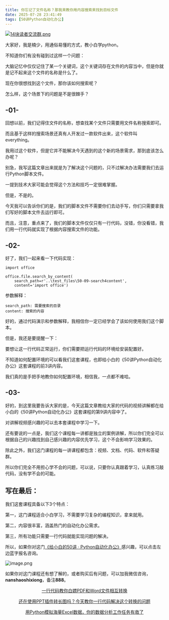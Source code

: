 ```yaml
---
title: 你忘记了文件名称？那我来教你用内容搜索来找到目标文件
date: 2025-07-28 23:41:49
tags: [50讲Python自动化办公]
---
```

[![14块读者交流群.png](https://raw.gitcode.com/user-images/assets/5027920/48edc8fa-6d2e-4eca-9e14-d71638eadb55/14块读者交流群.png '14块读者交流群.png')](https://mp.weixin.qq.com/s?__biz=MzUzNTc5NjA4NQ==&mid=2247502200&idx=1&sn=7e543675545ac6622123af6009fdebce&scene=21#wechat_redirect)

大家好，我是楠少，用通俗易懂的方式，教小白学python。


不知道你们有没有碰到过这样一个问题：

大脑记忆中仅仅记住了某一个关键词，这个关键词存在文件的内容当中，但是你就是记不起来这个文件的名称是什么了。

现在你很想找到这个文件，那你该如何搜索呢？

怎么样，这个场景下的问题是不是很棘手？



## -01-


回想以前，我们记得住文件的名称，想查找某个文件只需要用文件名称搜索即可。

而且基于这样的搜索场景还真有人开发过一款软件出来，这个软件叫everything。

我用过这个软件，但是它并不能解决今天遇到的这个新的场景需求，那到底该怎么办呢？

别急，我写这篇文章出来就是为了解决这个问题的，只不过解决办法需要我们去运行Python脚本文件。

一提到技术大家可能会觉得这个方法和技巧一定很难掌握。

但是，不是的。

今天我可以告诉你们的是，我们的脚本文件不需要你们去动手写，你们只需要拿我们写好的脚本文件去运行即可。

而且，注意，重点来了，我们的脚本文件仅仅只有一行代码，没错，你没看错，我们用一行代码就实现了根据内容搜索文件的功能。



## -02-


好了，我们一起来看一下代码实现：
```
import office

office.file.search_by_content(
    search_path=r'..\test_files\50-09-search4content',
    content='import office')
```

参数解释：
```
search_path: 需要搜索的目录
content: 搜索的内容
```

好的，通过代码演示和参数解释，我相信你一定已经学会了该如何使用我们这个脚本。

但是，我还是要提醒一下：

要想让这一行代码正常运行，你们需要把运行代码的环境给安装配置好。

不知道如何配置环境的可以看我们这套课程，也即给小白的《50讲Python自动化办公》这套课程的前3讲内容。

我们真的是手把手地教你如何配置环境，相信我，一点都不难哈。



## -03-


好的，到这里我要告诉大家的是，今天这篇文章教给大家的代码的视频讲解都在给小白的《50讲Python自动化办公》这套课程的第9讲内容中了。

对讲解视频感兴趣的可以去本套课程中学习一下。

还有要说的一点是，我们这个课程每一讲都是独立的案例讲解，所以你们完全可以根据自己的兴趣找到自己感兴趣的内容优先学习，这个不会影响学习效果的。

除此之外，我们这门课程的每一讲课程都包含：视频、文档、代码、软件和答疑群。

所以你们完全不用担心学不会的问题，可以说，只要你认真跟着学习，认真练习敲代码，没有学不会的可能。



## 写在最后：



我们这套课程具备以下3个特点：

第一，这门课程适合小白学习，不需要学习复杂的编程知识，拿来就用。

第二，内容很丰富，涵盖热门的自动化办公需求。

第三，所有功能只需要一行代码就能实现问题的解决。

所以，如果你对这门[《给小白的50讲 · Python自动化办公》](https://mp.weixin.qq.com/merchant/mppaysubscribe?action=go_paid_article&article_url=https%3A%2F%2Fmp.weixin.qq.com%2Fs%2F9hB7Ghyf_km5ARSBBWt4BQ&token=772408466&lang=zh_CN)感兴趣，可以点击左边蓝字报名咨询。

![image.png](https://raw.gitcode.com/user-images/assets/5027920/df7121f7-192b-42e5-a627-fbe859fa12d2/image.png 'image.png')

如果你对这门课程还有想了解的，或者购买后有问题，可以加我微信咨询，**nanshaoshixiong**，备注**888**。

<center>

[一行代码教你白嫖PDF和Word文件相互转换](https://mp.weixin.qq.com/s?__biz=MzUzNTc5NjA4NQ==&mid=2247502407&idx=1&sn=4b375aaa3f71d008d7a2879be02951cc&scene=21#wechat_redirect)

[还在使用PPT插件转长图吗？今天教你一行代码解决这个转换的问题](https://mp.weixin.qq.com/s?__biz=MzUzNTc5NjA4NQ==&mid=2247502431&idx=1&sn=0636d23d00ccea1f1ee2f2f495e876cf&scene=21#wechat_redirect)
  
[用Python模拟海量Excel数据，你的数据分析工作任务有救了](https://mp.weixin.qq.com/s?__biz=MzUzNTc5NjA4NQ==&mid=2247502439&idx=1&sn=a9c1308bbcfd2ac39fbabab4bacded74&scene=21#wechat_redirect)
<center>
